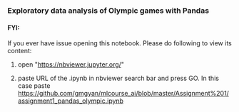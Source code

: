### Exploratory data analysis of Olympic games with Pandas

#### FYI:
If you ever have issue opening this notebook. Please do following to view its content:

1. open "https://nbviewer.jupyter.org/"

2. paste URL of the .ipynb in nbviewer search bar and press GO. In this case paste https://github.com/gmgyan/mlcourse_ai/blob/master/Assignment%201/assignment1_pandas_olympic.ipynb

